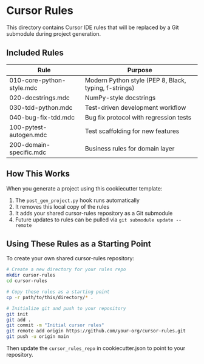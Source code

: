 # Cursor Rules

This directory contains Cursor IDE rules that will be replaced by a Git submodule during project generation.

## Included Rules

| Rule | Purpose |
|------|---------|
| 010-core-python-style.mdc | Modern Python style (PEP 8, Black, typing, f-strings) |
| 020-docstrings.mdc | NumPy-style docstrings |
| 030-tdd-python.mdc | Test-driven development workflow |
| 040-bug-fix-tdd.mdc | Bug fix protocol with regression tests |
| 100-pytest-autogen.mdc | Test scaffolding for new features |
| 200-domain-specific.mdc | Business rules for domain layer |

## How This Works

When you generate a project using this cookiecutter template:

1. The `post_gen_project.py` hook runs automatically
2. It removes this local copy of the rules
3. It adds your shared cursor-rules repository as a Git submodule
4. Future updates to rules can be pulled via `git submodule update --remote`

## Using These Rules as a Starting Point

To create your own shared cursor-rules repository:

```bash
# Create a new directory for your rules repo
mkdir cursor-rules
cd cursor-rules

# Copy these rules as a starting point
cp -r path/to/this/directory/* .

# Initialize git and push to your repository
git init
git add .
git commit -m "Initial cursor rules"
git remote add origin https://github.com/your-org/cursor-rules.git
git push -u origin main
```

Then update the `cursor_rules_repo` in cookiecutter.json to point to your repository.
